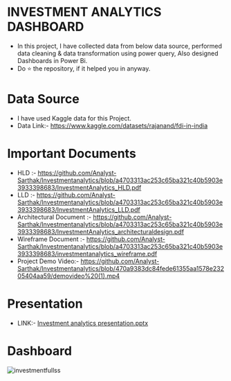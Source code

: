# INVESTMENT ANALYTICS DASHBOARD
* In this project, I have collected data from below data source, performed data cleaning & data transformation using power query, Also designed Dashboards in Power Bi.
* Do ⭐ the repository, if it helped you in anyway.

# Data Source
* I have used Kaggle data for this Project.
* Data Link:- https://www.kaggle.com/datasets/rajanand/fdi-in-india

# Important Documents
* HLD :- https://github.com/Analyst-Sarthak/Investmentanalytics/blob/a4703313ac253c65ba321c40b5903e3933398683/InvestmentAnalytics_HLD.pdf
* LLD :- https://github.com/Analyst-Sarthak/Investmentanalytics/blob/a4703313ac253c65ba321c40b5903e3933398683/InvestmentAnalytics_LLD.pdf
* Architectural Document :- https://github.com/Analyst-Sarthak/Investmentanalytics/blob/a4703313ac253c65ba321c40b5903e3933398683/InvestmentAnalytics_architecturaldesign.pdf
* Wireframe Document :- https://github.com/Analyst-Sarthak/Investmentanalytics/blob/a4703313ac253c65ba321c40b5903e3933398683/investmentanalytics_wireframe.pdf
* Project Demo Video:- https://github.com/Analyst-Sarthak/Investmentanalytics/blob/470a9383dc84fede61355aa1578e23205404aa59/demovideo%20(1).mp4

# Presentation
* LINK:- [Investment analytics presentation.pptx](https://github.com/Analyst-Sarthak/Investmentanalytics/files/11631704/Investment.analytics.presentation.pptx)

# Dashboard

![investmentfullss](https://github.com/Analyst-Sarthak/Investmentanalytics/assets/131236063/257e2346-f3b7-499f-b92c-cd97ffdc2b0e)




